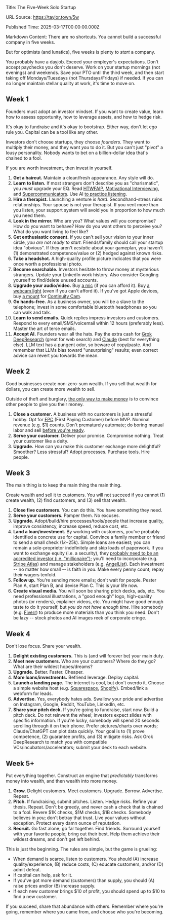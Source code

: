 Title: The Five-Week Solo Startup

URL Source: https://taylor.town/5w

Published Time: 2025-03-17T00:00:00.000Z

Markdown Content:
There are no shortcuts. You cannot build a successful company in five weeks.

But for optimists (and lunatics), five weeks is plenty to _start_ a company.

You probably have a dayjob. Exceed your employer's expectations. Don't accept paychecks you don't deserve. Work on your startup mornings (not evenings) and weekends. Save your PTO until the third week, and then start taking off Mondays/Tuesdays (not Thursdays/Fridays) if needed. If you can no longer maintain stellar quality at work, it's time to move on.

Week 1
------

Founders must adopt an investor mindset. If you want to create value, learn how to assess opportunity, how to leverage assets, and how to hedge risk.

It's okay to fundraise and it's okay to bootstrap. Either way, don't let ego rule you. Capital can be a tool like any other.

Investors don't choose startups, they choose _founders_. They want to multiply their money, and they want _you_ to do it. But you can't just "pivot" a lousy personality. Nobody wants to bet on a billion-dollar idea that's chained to a fool.

If you are worth investment, then invest in yourself.

1.  **Get a haircut.** Maintain a clean/fresh appearance. Any style will do.
2.  **Learn to listen.** If most strangers don't describe you as "charismatic", you _must_ upgrade your EQ. Read [HTWFAIP](https://bookshop.org/p/books/how-to-win-friends-and-influence-people-dale-carnegie/7496534?ean=9780671027032&next=t), [Motivational Interviewing](https://bookshop.org/p/books/motivational-interviewing-helping-people-change-and-grow-william-r-miller/19798346?ean=9781462552795&next=t), and [Supercommunicators](https://bookshop.org/p/books/supercommunicators-the-power-of-conversation-and-hidden-language-of-connection-charles-duhigg/20112446?ean=9780593243916&next=t). Use AI [to practice listening](https://taylor.town/aimi).
3.  **Hire a therapist.** Launching a venture is _hard_. Secondhand-stress ruins relationships. Your spouse is not your therapist. If you vent more than you listen, your support system will avoid you in proportion to how much you need them.
4.  **Look in the mirror.** Who are you? What values will you compromise? How do you want to behave? How do you want others to perceive you? What do you want living to feel like?
5.  **Get enthusiastic consent.** If you can't sell your vision to your inner circle, _you are not ready to start_. Friends/family should call your startup idea "obvious". If they aren't _ecstatic_ about your gameplan, you haven't (1) demonstrated competence/value or (2) hedged against known risks.
6.  **Take a headshot.** A high-quality profile picture indicates that you were once worth a professional photo.
7.  **Become searchable.** Investors hesitate to throw money at mysterious strangers. Update your LinkedIn work history. Also consider Googling yourself to find/delete unused accounts.
8.  **Upgrade your audio/video.** Buy [a mic](https://www.amazon.com/Shure-MV6-Microphone-Dynamic-Streaming/dp/B0DBJ5DBL8/ref=sr_1_7) (if you can afford it). Buy [a webcam light](https://www.amazon.com/dp/B09J8R8RWZ) (even if you can't afford it). If you've got Apple devices, buy [a mount](https://www.amazon.com/dp/B0B5S7X6BN) for [Continuity Cam](https://support.apple.com/en-us/102546).
9.  **Go hands-free.** As a business owner, you will be a slave to the telephone; invest in some comfortable bluetooth headphones so you can walk and talk.
10.  **Learn to send emails.** Quick replies impress investors and customers. Respond to every email/SMS/voicemail within 12 hours (preferably less). Master the art of terse emails.
11.  **Accept AI.** Founders wear all the hats. Pay the extra cash for [Grok DeepResearch](https://grok.com/) (great for web search) and [Claude](https://claude.ai/) (best for everything else). LLM text has a pungent odor, so beware of copy/paste. And remember that LLMs bias toward "unsurprising" results; even correct advice can revert you towards the mean.

Week 2
------

Good businesses create non-zero-sum wealth. If you sell that wealth for dollars, you can create more wealth to sell.

Outside of theft and burglary, [the only way to make money](https://taylor.town/make-money) is to convince other people to give you their money.

1.  **Close a customer.** A business with no customers is just a stressful hobby. Opt for [FPC](https://taylor.town/fpc) (First Paying Customer) before MVP. Nominal revenue (e.g. $1) counts. Don't prematurely automate; do boring manual labor and sell [before you're ready](https://taylor.town/ready-matters).
2.  **Serve your customer.** Deliver your promise. Compromise nothing. Treat your customer like a deity.
3.  **Upgrade.** How can you make this customer exchange more delightful? Smoother? Less stressful? Adopt processes. Purchase tools. Hire people.

Week 3
------

The main thing is to keep the main thing the main thing.

Create wealth and sell it to customers. You will not succeed if you cannot (1) create wealth, (2) find customers, and (3) sell that wealth.

1.  **Close five customers.** You can do this. You have something they need.
2.  **Serve your customers.** Pamper them. No excuses.
3.  **Upgrade.** Adopt/build/hire processes/tools/people that increase quality, improve consistency, increase speed, reduce cost, etc.
4.  **Land a loan/investment.** By working with customers, you've probably identified a concrete use for capital. Convince a family member or friend to send a small check ($1k-$25k). Simple loans are easiest; you can remain a sole-proprietor indefinitely and skip loads of paperwork. If you want to exchange equity (i.e. a security), they [probably need to be an accredited investor (i.e. "millionaire")](https://kkoslawyers.com/what-to-be-aware-of-in-the-friends-and-family-round-of-financing/); you'll need to incorporate (e.g. [Stripe Atlas](https://stripe.com/atlas)) and manage stakeholders (e.g. [AngelList](https://www.angellist.com/)). Each investment -- no matter how small -- is faith in _you_. Make every penny count; repay their wagers tenfold.
5.  **Follow up.** You're sending more emails; don't wait for people. Pester Plan A, start Plan B, and devise Plan C. This is your life now.
6.  **Create visual media.** You will soon be sharing pitch decks, ads, etc. You need professional illustrations, a "good enough" logo, high-quality photos (or renders), explainer videos, etc. You might have good enough taste to do it yourself, but _you do not have enough time_. Hire somebody (e.g. [Fiverr](https://www.fiverr.com/)) to produce more materials than you think you need. Don't be lazy -- stock photos and AI images reek of corporate cringe.

Week 4
------

Don't lose focus. Share your wealth.

1.  **Delight existing customers.** This is (and will forever be) your main duty.
2.  **Meet new customers.** Who are your customers? Where do they go? What are their wildest hopes/dreams?
3.  **Upgrade.** Better. Faster. Cheaper.
4.  **More loans/investments.** Befriend leverage. Deploy capital.
5.  **Launch a landing page.** The internet is cool, but don't overdo it. Choose a simple website host (e.g. [Squarespace](https://www.squarespace.com/), [Shopify](https://www.shopify.com/)). Embed/link a webform for leads.
6.  **Advertise.** Yes, everybody hates ads. Swallow your pride and advertise on Instagram, Google, Reddit, YouTube, LinkedIn, etc.
7.  **Share your pitch deck.** If you're going to fundraise, start now. Build a pitch deck. Do not reinvent the wheel; investors expect slides with specific information. If you're lucky, somebody will spend 20 seconds scrolling through it on their phone. Prefer pictures/charts over words; Claude/ChatGPT can plot data quickly. Your goal is to (1) prove competence, (2) guarantee profits, and (3) mitigate risks. Ask Grok DeepResearch to match you with compatible VCs/incubators/accelerators; submit your deck to each website.

Week 5+
-------

Put everything together. Construct an engine that _predictably_ transforms money into wealth, and then wealth into more money.

1.  **Grow.** Delight customers. Meet customers. Upgrade. Borrow. Advertise. Repeat.
2.  **Pitch.** If fundraising, submit pitches. Listen. Hedge risks. Refine your thesis. Repeat. Don't be greedy, and never cash a check that is chained to a fool. Revere $1K checks, $1M checks, $1B checks. Somebody believes in _you_; don't betray that trust. Live your values without exception. Protect every damn ounce of reputation.
3.  **Recruit.** Go fast alone; go far together. Find friends. Surround yourself with your favorite people; bring out their best. Help them achieve their wildest dreams, and don't get left behind.

This is just the beginning. The rules are simple, but the game is grueling:

*   When demand is scarce, listen to customers. You should (A) increase quality/experience, (B) reduce costs, (C) educate customers, and/or (D) admit defeat.
*   If capital can help, ask for it.
*   If you've got more demand (customers) than supply, you should (A) raise prices and/or (B) increase supply.
*   If each new customer brings $10 of profit, you should spend up to $10 to find a new customer.

If you succeed, share that abundance with others. Remember where you're going, remember where you came from, and choose who you're becoming.

